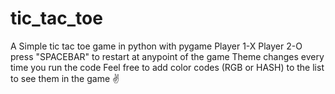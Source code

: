 # tic_tac_toe
A Simple tic tac toe game in python with pygame
Player 1-X
Player 2-O
press "SPACEBAR" to restart at anypoint of the game
Theme changes every time you run the code
Feel free to add color codes (RGB or HASH) to the list to see them in the game
✌
